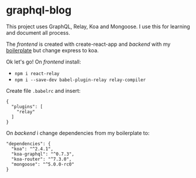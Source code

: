 # graphql-blog

This project uses GraphQL, Relay, Koa and Mongoose.
I use this for learning and document all process.

The _frontend_ is created with create-react-app and _backend_ with my [boilerplate](https://github.com/Bastiani/nodejs-boilerplate) but change express to koa.

Ok let's go!
On _frontend_ install:

* `npm i react-relay`
* `npm i --save-dev babel-plugin-relay relay-compiler`

Create file `.babelrc` and insert:

```
{
  "plugins": [
    "relay"
  ]
}
```

On _backend_ i change dependencies from my boilerplate to:

```
"dependencies": {
  "koa": "^2.4.1",
  "koa-graphql": "^0.7.3",
  "koa-router": "^7.3.0",
  "mongoose": "^5.0.0-rc0"
}
```
